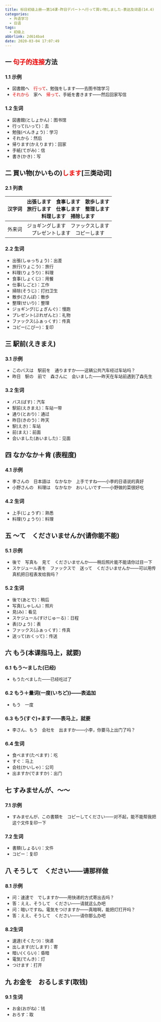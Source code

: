 ```yaml
---
title: 标日初级上册——第14课-昨日デパートへ行って買い物しました-表达及词语(14.4)
categories:
  - 外语学习
  - 日语
tags:
  - 初级上
abbrlink: 2d614ba4
date: 2020-03-04 17:07:49
---
```

## 一 <font color=red>句子的连接</font>方法

### 1.1 示例

* 図書館へ　<font color=red>行って</font>、勉強をします——去图书馆学习
* <font color=red>それから</font>　家へ　<font color=red>帰って</font>、手紙を書きます——然后回家写信

<!--more-->

### 1.2 生词

* 図書館(としょかん)：图书馆
* 行って(いって)：去
* 勉強(べんきょう)：学习
* それから：然后
* 帰ります(かえります)：回家
* 手紙(てがみ)：信
* 書き(かき)：写

## 二 買い物(かいもの)<font color=red>します</font>[三类动词]

### 2.1 列表

| 汉字词 | 出張します　食事します　散歩します<br>旅行します　仕事します　整理します<br>料理します　掃除します　　　　　　<br> |
| :----: | :----------------------------------------------------------: |
| 外来词 | ジョギングします　ファックスします<br>プレゼントします　コピーします<br> |

### 2.2 生词

* 出張(しゅっちょう)：出差
* 旅行(りょこう)：旅行
* 料理(りょうり)：料理
* 食事(しょくじ)：用餐
* 仕事(しごと)：工作
* 掃除(そうじ)：打扫卫生
* 散歩(さんぽ)：散歩
* 整理(せいり)：整理
* ジョギング(じょぎんぐ)：慢跑
* プレゼント(ぷれぜんと)：礼物
* ファックス(ふぁっくす)：传真
* コピー(こぴー)：复印

## 三 駅前(えきまえ)

### 3.1 示例

* このバスは　駅前を　通りますか——这辆公共汽车经过车站吗？
* 昨日　駅の　前で　森さんに　会いました——昨天在车站前遇到了森先生

### 3.2 生词

* バス(ばす)：汽车
* 駅前(えきまえ)：车站一带
* 通り(とおり)：通过
* 昨日(きのう)：昨天
* 駅(えき)：车站
* 前(まえ)：前面
* 会いました(あいました)：见面

## 四  なかなか＋肯 (表程度)

### 4.1 示例

* 李さんの　日本語は　なかなか　上手ですね——小李的日语说的真好
* 小野さんの　料理は　なかなか　おいしいです——小野做的菜很好吃

### 4.2 生词

* 上手(じょうず)：熟悉
* 料理(りょうり)：料理

## 五 ～て　くださいませんか(请你能不能)

### 5.1 示例

* 後で　写真も　見て　くださいませんか——稍后照片能不能请你过目一下
* スケジュール表を　ファックスで　送って　くださいませんか——可以用传真机把日程表发给我吗？

### 5.2 生词

* 後で(あとで)：稍后
* 写真(しゃしん)：照片
* 見(み)：看见
* スケジュール(すけじゅーる)：日程
* 表(ひょう)：表
* ファックス(ふぁっくす)：传真
* 送って(おくって)：传送

## 六 もう(本课指马上，就要)

### 6.1 もう〜ました(已经)

* もうたべました——已经吃过了

### 6.2 もう＋量词(一度(いちど))——表追加

* もう　一度

### 6.3 もう(すぐ)+ます——表马上，就要

* 李さん、もう　会社を　出ますか——小李，你要马上出门了吗？

### 6.4 生词

* 食べます(たべます)：吃
* すぐ：马上
* 会社(かいしゃ)：公司
* 出ますか(でますか)：出门

## 七 すみませんが、〜〜

### 7.1 示例

* すみませんが、この書類を　コピーしてください——对不起，能不能帮我把这个文件复印一下

### 7.2 生词

* 書類(しょるい)：文件
* コピー：复印

## 八 そうして　ください——请那样做

### 8.1 示例

* 问：速達で　でしますか——用快递的方式寄出去吗？
* 答：ええ、そうして　ください——请就这么办吧
* 问：暗いですね。電気をつけますか——真暗啊，能把灯打开吗？
* 答：ええ、そうして　ください——请你那么办吧

### 8.2生词

* 速達(そくたつ)：快递
* 出します(だします)：寄
* 暗い(くらい)：昏暗
* 電気(でんき)：灯
* つけます：打开

## 九 お金を　おるします(取钱)

### 9.1 生词

* お金(おがね)：钱
* おろす：取